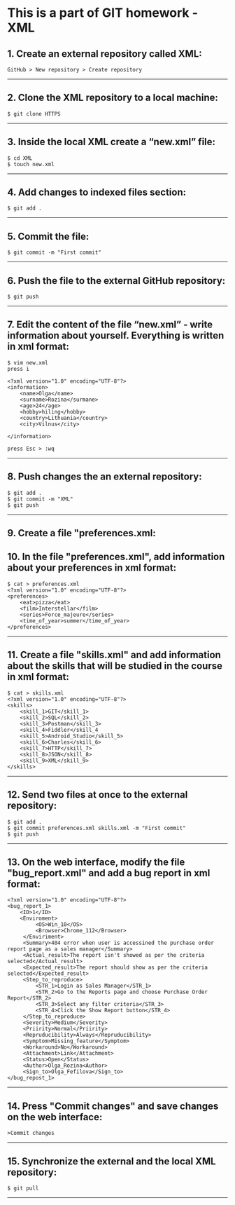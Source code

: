 # This is a part of GIT homework - XML
## 1. Create an external repository called XML: 
```
GitHub > New repository > Create repository 
```
***
## 2. Clone the XML repository to a local machine: 
```
$ git clone HTTPS
```
***
## 3. Inside the local XML create a “new.xml” file: 
```
$ cd XML
$ touch new.xml
```
***
## 4. Add changes to indexed files section:
```
$ git add .
```
***
## 5. Commit the file:
```
$ git commit -m "First commit"
```
***
## 6. Push the file to the external GitHub repository:
```
$ git push
```
***
## 7. Edit the content of the file “new.xml” - write information about yourself. Everything is written in xml format:
```
$ vim new.xml
press i

<?xml version="1.0" encoding="UTF-8"?>
<information>
	<name>Olga</name>
	<surname>Rozina</surmane>
	<age>24</age>
	<hobby>hiling</hobby>
	<country>Lithuania</country>
	<city>Vilnus</city>

</information>

press Esc > :wq
```
***
## 8. Push changes the an external repository:
```
$ git add .
$ git commit -m "XML"
$ git push
```
***
## 9. Create a file "preferences.xml:
## 10. In the file "preferences.xml", add information about your preferences in xml format:
```
$ cat > preferences.xml
<?xml version="1.0" encoding="UTF-8"?>
<preferences>
    <eat>pizza</eat>
    <film>Interstellar</film>
    <series>Force_majeure</series>
    <time_of_year>summer</time_of_year>
</preferences>
```
***
## 11. Create a file "skills.xml" and add information about the skills that will be studied in the course in xml format:
```
$ cat > skills.xml
<?xml version="1.0" encoding="UTF-8"?>
<skills>
    <skill_1>GIT</skill_1>
    <skill_2>SQL</skill_2>
    <skill_3>Postman</skill_3>
    <skill_4>Fiddler</skill_4
    <skill_5>Android_Studio</skill_5>
    <skill_6>Charles</skill_6>
    <skill_7>HTTP</skill_7>
    <skill_8>JSON</skill_8>
    <skill_9>XML</skill_9>
</skills>
```
***
## 12. Send two files at once to the external repository:
```
$ git add .
$ git commit preferences.xml skills.xml -m "First commit"
$ git push
```
***
## 13. On the web interface, modify the file "bug_report.xml" and add a bug report in xml format:
```
<?xml version="1.0" encoding="UTF-8"?>
<bug_report_1>
    <ID>1</ID>
    <Enviroment>
         <OS>Win_10</OS>
         <Browser>Chrome_112</Browser>
     </Enviriment>
     <Summary>404 error when user is accessined the purchase order report page as a sales manager</Summary>
     <Actual_result>The report isn't showed as per the criteria selected</Actual_result>
     <Expected_result>The report should show as per the criteria selected</Expected_result>
     <Step_to_reproduce>
         <STR_1>Login as Sales Manager</STR_1>
         <STR_2>Go to the Reports page and choose Purchase Order Report</STR_2>
         <STR_3>Select any filter criteria</STR_3>
         <STR_4>Click the Show Report button</STR_4>
     </Step_to_reproduce>
     <Severity>Medium</Severity>
     <Priirity>Normal</Priirity>
     <Repruducibility>Always</Repruducibility>
     <Symptom>Missing_feature</Symptom>
     <Workaround>No</Workaround>
     <Attachment>Link</Attachment>
     <Status>Open</Status>
     <Author>Olga_Rozina<Author>
     <Sign_to>Olga_Fefilova</Sign_to>
</bug_repost_1> 
```
***
## 14. Press "Commit changes" and save changes on the web interface:
```
>Commit changes
```
***
## 15. Synchronize the external and the local XML repository:
```
$ git pull
```
***
